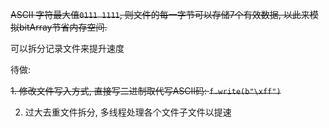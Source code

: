 ~~ASCII 字符最大值`0111 1111`, 则文件的每一字节可以存储7个有效数据, 以此来模拟bitArray节省内存空间.~~

可以拆分记录文件来提升速度

待做:

  ~~1. 修改文件写入方式, 直接写二进制取代写ASCII码: `f.write(b"\xff")`~~
  
  2. 过大去重文件拆分, 多线程处理各个文件子文件以提速
